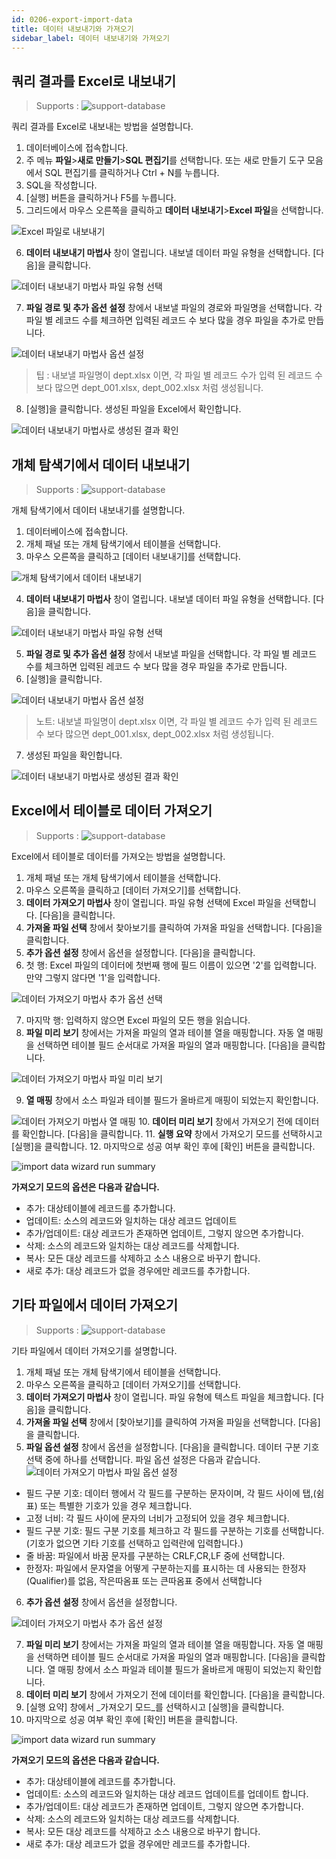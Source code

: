 ```yaml
---
id: 0206-export-import-data
title: 데이터 내보내기와 가져오기
sidebar_label: 데이터 내보내기와 가져오기
---
```


## 쿼리 결과를 Excel로 내보내기
> Supports :
> ![support-database](<http://www.sqlgate.com/docs-badge/oracle,mysql,mariadb,postgresql,sqlserver,db2,tibero>)

쿼리 결과를 Excel로 내보내는 방법을 설명합니다.

1. 데이터베이스에 접속합니다.
2. 주 메뉴 **파일**>**새로 만들기**>**SQL 편집기**를 선택합니다. 또는 새로 만들기 도구 모음에서 SQL 편집기를 클릭하거나 Ctrl + N를 누릅니다.
3. SQL을 작성합니다.
4. [실행] 버튼을 클릭하거나 F5를 누릅니다.
5. 그리드에서 마우스 오른쪽을 클릭하고 **데이터 내보내기**>**Excel 파일**을 선택합니다.

![Excel 파일로 내보내기](https://s3.ap-northeast-2.amazonaws.com/sqlgate-resource/captures/wizard/data-export-wizard-04-ko.png)

6. **데이터 내보내기 마법사** 창이 열립니다. 내보낼 데이터 파일 유형을 선택합니다. [다음]을 클릭합니다.

![데이터 내보내기 마법사 파일 유형 선택](https://s3.ap-northeast-2.amazonaws.com/sqlgate-resource/captures/export-data/data-export-wizard-selectFileType-ko.png)

7. **파일 경로 및 추가 옵션 설정** 창에서 내보낼 파일의 경로와 파일명을 선택합니다. 각 파일 별 레코드 수를 체크하면 입력된 레코드 수 보다 많을 경우 파일을 추가로 만듭니다.

![데이터 내보내기 마법사 옵션 설정](https://s3.ap-northeast-2.amazonaws.com/sqlgate-resource/captures/export-data/data-export-wizard-setFilePath-ko.png)

> 팁 : 내보낼 파일명이 dept.xlsx 이면, 각 파일 별 레코드 수가 입력 된 레코드 수 보다 많으면 dept_001.xlsx, dept_002.xlsx 처럼 생성됩니다.

8. [실행]을 클릭합니다. 생성된 파일을 Excel에서 확인합니다.

![데이터 내보내기 마법사로 생성된 결과 확인](https://s3.ap-northeast-2.amazonaws.com/sqlgate-manual-content/10949DA2E068FF62A95625A7D1F0B7AE.jpg)



## 개체 탐색기에서 데이터 내보내기
> Supports :
> ![support-database](<http://www.sqlgate.com/docs-badge/oracle,mysql,mariadb,postgresql,sqlserver,db2,tibero>)

개체 탐색기에서 데이터 내보내기를 설명합니다.

1. 데이터베이스에 접속합니다.
2. 개체 패널 또는 개체 탐색기에서 테이블을 선택합니다.
3. 마우스 오른쪽을 클릭하고 [데이터 내보내기]를 선택합니다.

![개체 탐색기에서 데이터 내보내기](https://s3.ap-northeast-2.amazonaws.com/sqlgate-resource/captures/wizard/data-export-wizard-02-ko.png)

4. **데이터 내보내기 마법사** 창이 열립니다. 내보낼 데이터 파일 유형을 선택합니다. [다음]을 클릭합니다.

![데이터 내보내기 마법사 파일 유형 선택](https://s3.ap-northeast-2.amazonaws.com/sqlgate-resource/captures/export-data/data-export-wizard-selectFileType-ko.png)

5. **파일 경로 및 추가 옵션 설정** 창에서 내보낼 파일을 선택합니다. 각 파일 별 레코드 수를 체크하면 입력된 레코드 수 보다 많을 경우 파일을 추가로 만듭니다.
6. [실행]을 클릭합니다.

![데이터 내보내기 마법사 옵션 설정](https://s3.ap-northeast-2.amazonaws.com/sqlgate-resource/captures/export-data/data-export-wizard-setFilePath-ko.png)

> 노트: 내보낼 파일명이 dept.xlsx 이면, 각 파일 별 레코드 수가 입력 된 레코드 수 보다 많으면 dept_001.xlsx, dept_002.xlsx 처럼 생성됩니다.
7. 생성된 파일을 확인합니다.

![데이터 내보내기 마법사로 생성된 결과 확인](https://s3.ap-northeast-2.amazonaws.com/sqlgate-manual-content/10949DA2E068FF62A95625A7D1F0B7AE.jpg)


## Excel에서 테이블로 데이터 가져오기
> Supports :
> ![support-database](<http://www.sqlgate.com/docs-badge/oracle,mysql,mariadb,postgresql,sqlserver,db2,tibero>)

Excel에서 테이블로 데이터를 가져오는 방법을 설명합니다.

1. 개체 패널 또는 개체 탐색기에서 테이블을 선택합니다.
2. 마우스 오른쪽을 클릭하고 [데이터 가져오기]를 선택합니다.
3. **데이터 가져오기 마법사** 창이 열립니다. 파일 유형 선택에 Excel 파일을 선택합니다. [다음]을 클릭합니다.
4. **가져올 파일 선택** 창에서 찾아보기를 클릭하여 가져올 파일을 선택합니다. [다음]을 클릭합니다.
5. **추가 옵션 설정** 창에서 옵션을 설정합니다. [다음]을 클릭합니다.
6. 첫 행: Excel 파일의 데이터에 첫번째 행에 필드 이름이 있으면 '2'를 입력합니다. 만약 그렇지 않다면 '1'을 입력합니다.

![데이터 가져오기 마법사 추가 옵션 선택](https://s3.ap-northeast-2.amazonaws.com/sqlgate-resource/captures/wizard/data-import-wizard-file-additional-option-ko.png)

7. 마지막 행: 입력하지 않으면 Excel 파일의 모든 행을 읽습니다.
8. **파일 미리 보기** 창에서는 가져올 파일의 열과 테이블 열을 매핑합니다. 자동 열 매핑을 선택하면 테이블 필드 순서대로 가져올 파일의 열과 매핑합니다. [다음]을 클릭합니다.

![데이터 가져오기 마법사 파일 미리 보기](https://s3.ap-northeast-2.amazonaws.com/sqlgate-resource/captures/wizard/data-import-wizard-file-preview-ko.png)

9. **열 매핑** 창에서 소스 파일과 테이블 필드가 올바르게 매핑이 되었는지 확인합니다.

![데이터 가져오기 마법사 열 매핑](https://s3.ap-northeast-2.amazonaws.com/sqlgate-resource/captures/wizard/data-import-wizard-column-mapping-ko.png)
10. **데이터 미리 보기** 창에서 가져오기 전에 데이터를 확인합니다. [다음]을 클릭합니다.
11. **실행 요약** 창에서 가져오기 모드를 선택하시고 [실행]을 클릭합니다.
12. 마지막으로 성공 여부 확인 후에 [확인] 버튼을 클릭합니다.

![import data wizard run summary](https://s3.ap-northeast-2.amazonaws.com/sqlgate-resource/captures/wizard/data-import-wizard-run-summary-ko.png)

**가져오기 모드의 옵션은 다음과 같습니다.**
- 추가: 대상테이블에 레코드를 추가합니다.
- 업데이트: 소스의 레코드와 일치하는 대상 레코드 업데이트
- 추가/업데이트: 대상 레코드가 존재하면 업데이트, 그렇지 않으면 추가합니다.
- 삭제: 소스의 레코드와 일치하는 대상 레코드를 삭제합니다.
- 복사: 모든 대상 레코드를 삭제하고 소스 내용으로 바꾸기 합니다.
- 새로 추가: 대상 레코드가 없을 경우에만 레코드를 추가합니다.

## 기타 파일에서 데이터 가져오기
> Supports :
> ![support-database](<http://www.sqlgate.com/docs-badge/oracle,mysql,mariadb,postgresql,sqlserver,db2,tibero>)

기타 파일에서 데이터 가져오기를 설명합니다.

1. 개체 패널 또는 개체 탐색기에서 테이블을 선택합니다.
2. 마우스 오른쪽을 클릭하고 [데이터 가져오기]를 선택합니다.
3. **데이터 가져오기 마법사** 창이 열립니다. 파일 유형에 텍스트 파일을 체크합니다. [다음]을 클릭합니다.
4. **가져올 파일 선택** 창에서 [찾아보기]를 클릭하여 가져올 파일을 선택합니다. [다음]을 클릭합니다.
5. **파일 옵션 설정** 창에서 옵션을 설정합니다. [다음]을 클릭합니다. 데이터 구분 기호 선택 중에 하나를 선택합니다. 파일 옵션 설정은 다음과 같습니다.
![데이터 가져오기 마법사 파일 옵션 설정](https://s3.ap-northeast-2.amazonaws.com/sqlgate-resource/captures/wizard/data-import-wizard-file-option-ko.png)
- 필드 구분 기호: 데이터 행에서 각 필드를 구분하는 문자이며, 각 필드 사이에 탭,(쉼표) 또는 특별한 기호가 있을 경우 체크합니다.
- 고정 너비: 각 필드 사이에 문자의 너비가 고정되어 있을 경우 체크합니다.
- 필드 구분 기호: 필드 구분 기호를 체크하고 각 필드를 구분하는 기호를 선택합니다. (기호가 없으면 기타 기호를 선택하고 입력란에 입력합니다.)
- 줄 바꿈: 파일에서 바꿈 문자를 구분하는 CRLF,CR,LF 중에 선택합니다.
- 한정자: 파일에서 문자열을 어떻게 구분하는지를 표시하는 데 사용되는 한정자(Qualifier)를 없음, 작은따옴표 또는 큰따옴표 중에서 선택합니다
6. **추가 옵션 설정** 창에서 옵션을 설정합니다.

![데이터 가져오기 마법사 추가 옵션 설정](https://s3.ap-northeast-2.amazonaws.com/sqlgate-resource/captures/wizard/data-import-wizard-file-additional-option-en.png)

7. **파일 미리 보기** 창에서는 가져올 파일의 열과 테이블 열을 매핑합니다. 자동 열 매핑을 선택하면 테이블 필드 순서대로 가져올 파일의 열과 매핑합니다. [다음]을 클릭합니다.
열 매핑 창에서 소스 파일과 테이블 필드가 올바르게 매핑이 되었는지 확인합니다.
8. **데이터 미리 보기** 창에서 가져오기 전에 데이터를 확인합니다. [다음]을 클릭합니다.
9. [실행 요약] 창에서 _가져오기 모드_를 선택하시고 [실행]을 클릭합니다.
10. 마지막으로 성공 여부 확인 후에 [확인] 버튼을 클릭합니다.

![import data wizard run summary](https://s3.ap-northeast-2.amazonaws.com/sqlgate-resource/captures/wizard/data-import-wizard-run-summary-en.png)

**가져오기 모드의 옵션은 다음과 같습니다.**
- 추가: 대상테이블에 레코드를 추가합니다.
- 업데이트: 소스의 레코드와 일치하는 대상 레코드 업데이트를 업데이트 합니다.
- 추가/업데이트: 대상 레코드가 존재하면 업데이트, 그렇지 않으면 추가합니다.
- 삭제: 소스의 레코드와 일치하는 대상 레코드를 삭제합니다.
- 복사: 모든 대상 레코드를 삭제하고 소스 내용으로 바꾸기 합니다.
- 새로 추가: 대상 레코드가 없을 경우에만 레코드를 추가합니다.